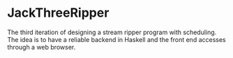 # JackThreeRipper
The third iteration of designing a stream ripper program with scheduling. The idea is to have a reliable backend in Haskell and the front end accesses through a web browser.
